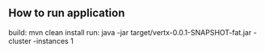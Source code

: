 ## How to run application
build: mvn clean install
run: java -jar target/vertx-0.0.1-SNAPSHOT-fat.jar -cluster -instances 1